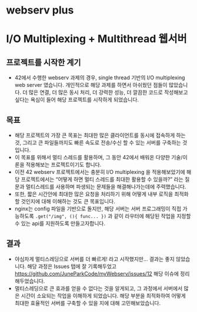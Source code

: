 # webserv plus

# I/O Multiplexing + Multithread  웹서버

## 프로젝트를 시작한 계기

- 42에서 수행한 webserv 과제의 경우, single thread 기반의 I/O multiplexing web server 였습니다. 개인적으로 해당 과제를 하면서 아쉬웠던 점들이 많았습니다. 더 많은 연결, 더 많은 동시 처리, 더 강력한 성능, 더 깔끔한 코드로 작성해보고 싶다는 욕심이 들어 해당 프로젝트를 시작하게 되었습니다.

## 목표

- 해당 프로젝트의 가장 큰 목표는 최대한 많은 클라이언트를 동시에 접속하게 하는 것, 그리고 큰 파일들까지도 빠른 속도로 전송/수신 할 수 있는 서버를 구축하는 것입니다.
- 이 목표를 위해서 멀티 스레드를 활용하며, 그 동안 42에서 배워온 다양한 기술/이론을 적용해보는 프로젝트이기도 합니다.
- 이전 42 webserv 프로젝트에서는 충분히 I/O multiplexing 을 적용해보았기에 해당 프로젝트에서는 “어떻게 하면 멀티 스레드를 최대한 활용할 수 있을까?” 라는 질문과 멀티스레드를 사용하며 파생되는 문제들을 해결해나가는데에 주력했습니다.
- 또한,  짧은 시간안에 최대한 많은 요청을 처리하기 위해 어떻게 내부 로직을 최적화할 것인지에 대해 이해하는 것도 큰 목표입니다.
- nginx는 config 파일을 기반으로 돌지만, 해당 서버는 서버 프로그래밍이 직접 가능하도록 `.get("/img", (){ func... })` 과  같이 라우터에 해당된 작업을 지정할 수 있는 api를 지원하도록 만들고자합니다.


## 결과
- 야심차게 멀티스레딩으로 서버를 더 빠르게! 라고 시작했지만... 결과는 좋지 않았습니다. 해당 과정은 Issues 탭에 잘 기록해두었고 https://github.com/JuneParkCode/myWebserv/issues/12 해당 이슈에 정리해두었습니다.
- 멀티스레딩으로 큰 효과를 얻을 수 없다는 것을 알게되고, 그 과정에서 서버에서 많은 시간이 소요되는 작업을 이해하게 되었습니다. 해당 부분을 최적화하여 어떻게 최대한 효율적인 서버를 구축할 수 있을 지에 대해 고민해보았습니다.
